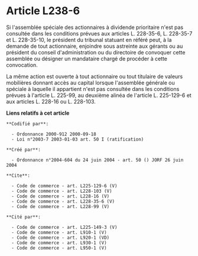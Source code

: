 # Article L238-6

Si l'assemblée spéciale des actionnaires à dividende prioritaire n'est pas consultée dans les conditions prévues aux articles
L. 228-35-6, L. 228-35-7 et L. 228-35-10, le président du tribunal statuant en référé peut, à la demande de tout actionnaire,
enjoindre sous astreinte aux gérants ou au président du conseil d'administration ou du directoire de convoquer cette
assemblée ou désigner un mandataire chargé de procéder à cette convocation. 

La même action est ouverte à tout actionnaire ou tout titulaire de valeurs mobilières donnant accès au capital lorsque
l'assemblée générale ou spéciale à laquelle il appartient n'est pas consultée dans les conditions prévues à l'article L.
225-99, au deuxième alinéa de l'article L. 225-129-6 et aux articles L. 228-16 ou L. 228-103.

**Liens relatifs à cet article**

	**Codifié par**:

	  - Ordonnance 2000-912 2000-09-18
	  - Loi n°2003-7 2003-01-03 art. 50 I (ratification)

	**Créé par**:

	  - Ordonnance n°2004-604 du 24 juin 2004 - art. 50 () JORF 26 juin 2004

	**Cite**:

	  - Code de commerce - art. L225-129-6 (V)
	  - Code de commerce - art. L228-103 (V)
	  - Code de commerce - art. L228-16 (V)
	  - Code de commerce - art. L228-35-6 (V)
	  - Code de commerce - art. L228-99 (V)

	**Cité par**:

	  - Code de commerce - art. L225-149-3 (V)
	  - Code de commerce - art. L910-1 (V)
	  - Code de commerce - art. L920-1 (VD)
	  - Code de commerce - art. L930-1 (V)
	  - Code de commerce - art. L950-1 (V)
